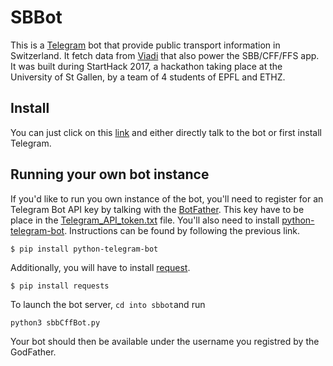 # SBBot

This is a [Telegram](https://telegram.org) bot that provide public transport information in Switzerland. It fetch data from [Viadi](https://www.ubique.ch/projects/viadi/) that also power the SBB/CFF/FFS app.
It was built during StartHack 2017, a hackathon taking place at the University of St Gallen, by a team of 4 students of EPFL and ETHZ.

## Install

You can just click on this [link](https://telegram.me/SbbCffBot) and either directly talk to the bot or first install Telegram. 

## Running your own bot instance
If you'd like to run you own instance of the bot, you'll need to register for an Telegram Bot API key by talking with the [BotFather](https://telegram.me/BotFather). This key have to be place in the 
[Telegram_API_token.txt](../Telegram_API_token.txt) file.
You'll also need to install [python-telegram-bot](https://github.com/python-telegram-bot/python-telegram-bot). Instructions can be found by following the previous link.
```
$ pip install python-telegram-bot
```

Additionally, you will have to install [request](http://docs.python-requests.org/en/master/user/install/). 
```
$ pip install requests 
```

To launch the bot server, ````cd into sbbot````and run 
```
python3 sbbCffBot.py
```
Your bot should then be available under the username you registred by the GodFather.
